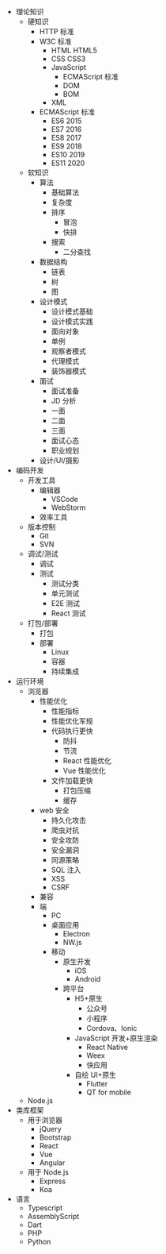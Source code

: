 - 理论知识
  - 硬知识
    - HTTP 标准
    - W3C 标准
      - HTML HTML5
      - CSS CSS3
      - JavaScript
        - ECMAScript 标准
        - DOM
        - BOM
      - XML
    - ECMAScript 标准
      - ES6 2015
      - ES7 2016
      - ES8 2017
      - ES9 2018
      - ES10 2019
      - ES11 2020
  - 软知识
    - 算法
      - 基础算法
      - 复杂度
      - 排序
        - 冒泡
        - 快排
      - 搜索
        - 二分查找
    - 数据结构
      - 链表
      - 树
      - 图
    - 设计模式
      - 设计模式基础
      - 设计模式实践
      - 面向对象
      - 单例
      - 观察者模式
      - 代理模式
      - 装饰器模式
    - 面试
      - 面试准备
      - JD 分析
      - 一面
      - 二面
      - 三面
      - 面试心态
      - 职业规划
    - 设计/UI/摄影
- 编码开发
  - 开发工具
    - 编辑器
      - VSCode
      - WebStorm
    - 效率工具
  - 版本控制
    - Git
    - SVN
  - 调试/测试
    - 调试
    - 测试
      - 测试分类
      - 单元测试
      - E2E 测试
      - React 测试
  - 打包/部署
    - 打包
    - 部署
      - Linux
      - 容器
      - 持续集成
- 运行环境
  - 浏览器
    - 性能优化
      - 性能指标
      - 性能优化军规
      - 代码执行更快
        - 防抖
        - 节流
        - React 性能优化
        - Vue 性能优化
      - 文件加载更快
        - 打包压缩
        - 缓存
    - web 安全
      - 持久化攻击
      - 爬虫对抗
      - 安全攻防
      - 安全漏洞
      - 同源策略
      - SQL 注入
      - XSS
      - CSRF
    - 兼容
    - 端
      - PC
      - 桌面应用
        - Electron
        - NW.js
      - 移动
        - 原生开发
          - iOS
          - Android
        - 跨平台
          - H5+原生
            - 公众号
            - 小程序
            - Cordova、Ionic
          - JavaScript 开发+原生渲染
            - React Native
            - Weex
            - 快应用
          - 自绘 UI+原生
            - Flutter
            - QT for mobile
  - Node.js
- 类库框架
  - 用于浏览器
    - jQuery
    - Bootstrap
    - React
    - Vue
    - Angular
  - 用于 Node.js
    - Express
    - Koa
- 语言
  - Typescript
  - AssemblyScript
  - Dart
  - PHP
  - Python
